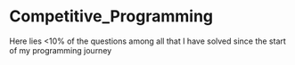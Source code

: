 # Competitive_Programming
Here lies <10% of the questions among all that I have solved since the start of my programming journey
